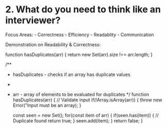 # 2. What do you need to think like an interviewer?

Focus Areas:
    - Correctness
    - Efficiency
    - Readablity
    - Communication

Demonstration on Readability & Correctness:

<!-- [1,2,3,4] -> false -->
<!-- [1,2,3,2,4] -> true -->
<!-- Option A -->
function hasDuplicates(arr) {
    return new Set(arr).size !== arr.length;
}

<!-- Option B -->
<!-- Input: [1,2,3,2,4]; return true -->
<!-- Set variable seen: (1,2,3) -->

/**
 * hasDuplicates - checks if an array has duplicate values
 * 
 * arr - array of elements to be evaluated for duplicates
 */
function hasDuplicates(arr) {
    // Validate input
    if(!Array.isArray(arr)) {
        throw new Error("Input must be an array);
    }

    const seen = new Set();
    for(const item of arr) {
        if(seen.has(item)) {
            // Duplicate found
            return true;
        }
        seen.add(item);
    }
    return false;
}
